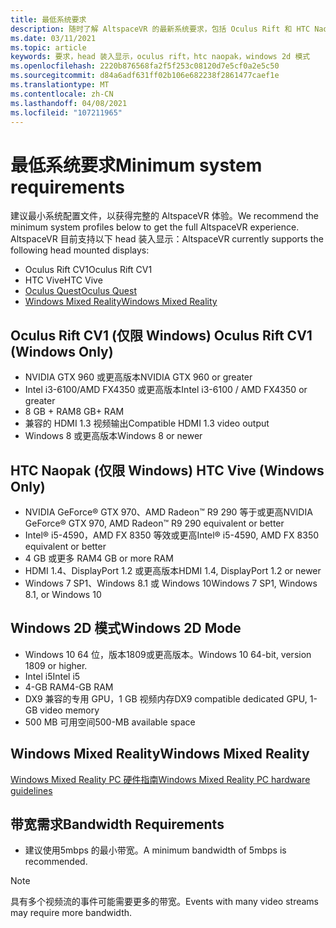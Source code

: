 ```yaml
---
title: 最低系统要求
description: 随时了解 AltspaceVR 的最新系统要求，包括 Oculus Rift 和 HTC Naopak 设备上的最新系统要求。
ms.date: 03/11/2021
ms.topic: article
keywords: 要求，head 装入显示，oculus rift，htc naopak，windows 2d 模式
ms.openlocfilehash: 2220b876568fa2f5f253c08120d7e5cf0a2e5c50
ms.sourcegitcommit: d84a6adf631ff02b106e682238f2861477caef1e
ms.translationtype: MT
ms.contentlocale: zh-CN
ms.lasthandoff: 04/08/2021
ms.locfileid: "107211965"
---
```

# <a name="minimum-system-requirements"></a><span data-ttu-id="b31dc-104">最低系统要求</span><span class="sxs-lookup"><span data-stu-id="b31dc-104">Minimum system requirements</span></span>

<span data-ttu-id="b31dc-105">建议最小系统配置文件，以获得完整的 AltspaceVR 体验。</span><span class="sxs-lookup"><span data-stu-id="b31dc-105">We recommend the minimum system profiles below to get the full AltspaceVR experience.</span></span> <span data-ttu-id="b31dc-106">AltspaceVR 目前支持以下 head 装入显示：</span><span class="sxs-lookup"><span data-stu-id="b31dc-106">AltspaceVR currently supports the following head mounted displays:</span></span>

* <span data-ttu-id="b31dc-107">Oculus Rift CV1</span><span class="sxs-lookup"><span data-stu-id="b31dc-107">Oculus Rift CV1</span></span>
* <span data-ttu-id="b31dc-108">HTC Vive</span><span class="sxs-lookup"><span data-stu-id="b31dc-108">HTC Vive</span></span>
* [<span data-ttu-id="b31dc-109">Oculus Quest</span><span class="sxs-lookup"><span data-stu-id="b31dc-109">Oculus Quest</span></span>](oculus-installation.md)
* [<span data-ttu-id="b31dc-110">Windows Mixed Reality</span><span class="sxs-lookup"><span data-stu-id="b31dc-110">Windows Mixed Reality</span></span>](wmr-installation.md)

## <a name="oculus-rift-cv1-windows-only"></a><span data-ttu-id="b31dc-111">Oculus Rift CV1 (仅限 Windows) </span><span class="sxs-lookup"><span data-stu-id="b31dc-111">Oculus Rift CV1 (Windows Only)</span></span>

* <span data-ttu-id="b31dc-112">NVIDIA GTX 960 或更高版本</span><span class="sxs-lookup"><span data-stu-id="b31dc-112">NVIDIA GTX 960 or greater</span></span> 
* <span data-ttu-id="b31dc-113">Intel i3-6100/AMD FX4350 或更高版本</span><span class="sxs-lookup"><span data-stu-id="b31dc-113">Intel i3-6100 / AMD FX4350 or greater</span></span> 
* <span data-ttu-id="b31dc-114">8 GB + RAM</span><span class="sxs-lookup"><span data-stu-id="b31dc-114">8 GB+ RAM</span></span> 
* <span data-ttu-id="b31dc-115">兼容的 HDMI 1.3 视频输出</span><span class="sxs-lookup"><span data-stu-id="b31dc-115">Compatible HDMI 1.3 video output</span></span> 
* <span data-ttu-id="b31dc-116">Windows 8 或更高版本</span><span class="sxs-lookup"><span data-stu-id="b31dc-116">Windows 8 or newer</span></span> 

## <a name="htc-vive-windows-only"></a><span data-ttu-id="b31dc-117">HTC Naopak (仅限 Windows) </span><span class="sxs-lookup"><span data-stu-id="b31dc-117">HTC Vive (Windows Only)</span></span>

* <span data-ttu-id="b31dc-118">NVIDIA GeForce® GTX 970、AMD Radeon™ R9 290 等于或更高</span><span class="sxs-lookup"><span data-stu-id="b31dc-118">NVIDIA GeForce® GTX 970, AMD Radeon™ R9 290 equivalent or better</span></span>
* <span data-ttu-id="b31dc-119">Intel® i5-4590，AMD FX 8350 等效或更高</span><span class="sxs-lookup"><span data-stu-id="b31dc-119">Intel® i5-4590, AMD FX 8350 equivalent or better</span></span>   
* <span data-ttu-id="b31dc-120">4 GB 或更多 RAM</span><span class="sxs-lookup"><span data-stu-id="b31dc-120">4 GB or more RAM</span></span>
* <span data-ttu-id="b31dc-121">HDMI 1.4、DisplayPort 1.2 或更高版本</span><span class="sxs-lookup"><span data-stu-id="b31dc-121">HDMI 1.4, DisplayPort 1.2 or newer</span></span>
* <span data-ttu-id="b31dc-122">Windows 7 SP1、Windows 8.1 或 Windows 10</span><span class="sxs-lookup"><span data-stu-id="b31dc-122">Windows 7 SP1, Windows 8.1, or Windows 10</span></span>

## <a name="windows-2d-mode"></a><span data-ttu-id="b31dc-123">Windows 2D 模式</span><span class="sxs-lookup"><span data-stu-id="b31dc-123">Windows 2D Mode</span></span>

* <span data-ttu-id="b31dc-124">Windows 10 64 位，版本1809或更高版本。</span><span class="sxs-lookup"><span data-stu-id="b31dc-124">Windows 10 64-bit, version 1809 or higher.</span></span>
* <span data-ttu-id="b31dc-125">Intel i5</span><span class="sxs-lookup"><span data-stu-id="b31dc-125">Intel i5</span></span>
* <span data-ttu-id="b31dc-126">4-GB RAM</span><span class="sxs-lookup"><span data-stu-id="b31dc-126">4-GB RAM</span></span>
* <span data-ttu-id="b31dc-127">DX9 兼容的专用 GPU，1 GB 视频内存</span><span class="sxs-lookup"><span data-stu-id="b31dc-127">DX9 compatible dedicated GPU, 1-GB video memory</span></span>
* <span data-ttu-id="b31dc-128">500 MB 可用空间</span><span class="sxs-lookup"><span data-stu-id="b31dc-128">500-MB available space</span></span> 

## <a name="windows-mixed-reality"></a><span data-ttu-id="b31dc-129">Windows Mixed Reality</span><span class="sxs-lookup"><span data-stu-id="b31dc-129">Windows Mixed Reality</span></span>

[<span data-ttu-id="b31dc-130">Windows Mixed Reality PC 硬件指南</span><span class="sxs-lookup"><span data-stu-id="b31dc-130">Windows Mixed Reality PC hardware guidelines</span></span>](https://docs.microsoft.com/windows/mixed-reality/enthusiast-guide/windows-mixed-reality-minimum-pc-hardware-compatibility-guidelines)

## <a name="bandwidth-requirements"></a><span data-ttu-id="b31dc-131">带宽需求</span><span class="sxs-lookup"><span data-stu-id="b31dc-131">Bandwidth Requirements</span></span>

* <span data-ttu-id="b31dc-132">建议使用5mbps 的最小带宽。</span><span class="sxs-lookup"><span data-stu-id="b31dc-132">A minimum bandwidth of 5mbps is recommended.</span></span>

> [!NOTE]
> <span data-ttu-id="b31dc-133">具有多个视频流的事件可能需要更多的带宽。</span><span class="sxs-lookup"><span data-stu-id="b31dc-133">Events with many video streams may require more bandwidth.</span></span>